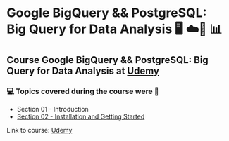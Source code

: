 # Google BigQuery && PostgreSQL: Big Query for Data Analysis 🖥️ ☁️:game_die: :bar_chart:
## Course Google BigQuery && PostgreSQL: Big Query for Data Analysis at [Udemy](https://www.udemy.com/course/google-bigquery-and-postgresql-sql-for-data-analysis/)
### 💻 Topics covered during the course were 🚀
- Section 01 - Introduction
- [Section 02 - Installation and Getting Started](https://github.com/romulovieira777/Google_BigQuery_PostgreSQL/tree/main/Section%2002%20-%20Installation%20and%20Getting%20Started)

Link to course: [Udemy](https://www.udemy.com/course/google-bigquery-and-postgresql-sql-for-data-analysis/)
